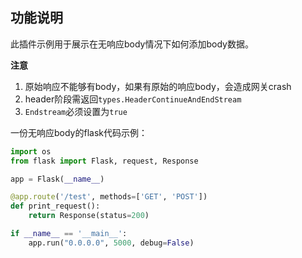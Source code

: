## 功能说明

此插件示例用于展示在无响应body情况下如何添加body数据。

**注意**
1. 原始响应不能够有body，如果有原始的响应body，会造成网关crash
2. header阶段需返回`types.HeaderContinueAndEndStream`
3. `Endstream`必须设置为`true`


一份无响应body的flask代码示例：

```python
import os
from flask import Flask, request, Response

app = Flask(__name__)

@app.route('/test', methods=['GET', 'POST'])
def print_request():
    return Response(status=200)

if __name__ == '__main__':
    app.run("0.0.0.0", 5000, debug=False)
```